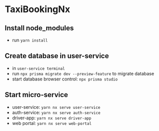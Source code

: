 # TaxiBookingNx

## Install node_modules
- run `yarn install`

## Create database in user-service
- in `user-service terminal`
- run `npx prisma migrate dev --preview-feature` to migrate database
- start database browser control: `npx prisma studio`

## Start micro-service
- user-service: `yarn nx serve user-service`
- auth-service: `yarn nx serve auth-service`
- driver-app: `yarn nx serve driver-app`
- web portal: `yarn nx serve web-portal`


